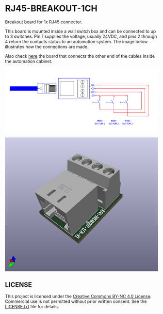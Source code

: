 # RJ45-BREAKOUT-1CH

Breakout board for 1x RJ45 connector.

This board is mounted inside a wall switch box and can be connected to up to 3 switches. Pin 1 supplies the voltage, usually 24VDC, and pins 2 through 4 return the contacts status to an automation system. The image below illustrates how the connections are made.

Also check [here](https://github.com/thermseekr/RJ45-breakout-8ch) the board that connects the other end of the cables inside the automation cabinet.

![alt text](https://github.com/thermseekr/rj45-breakout-1ch/blob/main/V1/conections.png "Switch connections")

![alt text](https://github.com/thermseekr/rj45-breakout-1ch/blob/main/V1/rj45-breakout-1ch-v1.png "RJ45-BREAKOUT-1CH")

## LICENSE

This project is licensed under the [Creative Commons BY-NC 4.0 License](https://creativecommons.org/licenses/by-nc/4.0/).
Commercial use is not permitted without prior written consent. See the [LICENSE.txt](LICENSE.txt) file for details.
